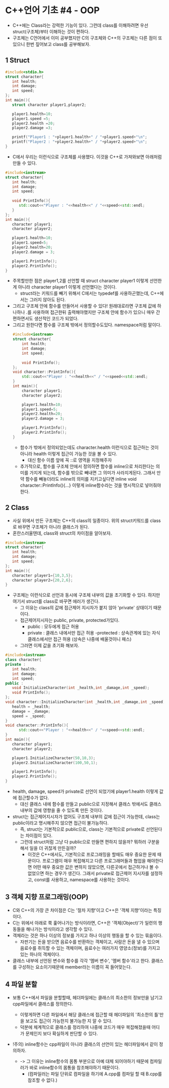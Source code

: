 # C++언어 기초 #4 - OOP
- C++에는 Class라는 강력한 기능이 있다. 그런데 class를 이해하려면 우선 struct(구조체)부터 이해하는 것이 편하다.
- 구조체는 C언어에서 이미 공부했지만 C의 구조체와 C++의 구조체는 다른 점이 또 있으니 한번 짚어보고 class를 공부해보자.

## 1 Struct
``` C
#include<stdio.h>
struct character{
   int health;
   int damage;
   int speed;
};
int main(){
   struct character player1,player2;

   player1.health=10;
   player1.speed =5;
   player2.health =20;
   player2.damage =3;

   printf("Player1 : "+player1.health+" / "+player1.speed+"\n";
   printf("Player2 : "+player2.health+" / "+player2.speed+"\n";
}
```
- C에서 우리는 이런식으로 구조체를 사용했다. 이것을 C++로 가져와보면 아래처럼 만들 수 있다.
``` C++
#include<iostream>
struct character{
   int health;
   int damage;
   int speed;
   
   void PrintInfo(){
      std::cout<<"Player : "<<health<<" / "<<speed<<std::endl;
   }
};
int main(){
   character player1;
   character player2;

   player1.health=10;
   player1.speed=5;
   player2.health=20;
   player2.damage = 3;

   player1.PrintInfo();
   player2.PrintInfo();
}
```
- 주목할만한 점은 player1,2를 선언할 때 struct character player1 이렇게 선언한게 아니라 character player1 이렇게 선언했다는 것이다.
    - struct라는 키워드를 빼기 위해서 C에서는 typedef를 사용하곤했는데, C++에서는 그러지 않아도 된다.
- 그리고 구조체 안에 함수를 만들어서 사용할 수 있다! 원래대로라면 구조체 값에 하나하나 .를 사용하여 접근한뒤 출력해야했지만 구조체 안에 함수가 있으니 매우 간편하면서도 생산적인 코드가 되었다.
- 그리고 원한다면 함수를 구조체 밖에서 정의할수도있다. namespace처럼 말이다.
    ``` C++
    #include<iostream>
    struct character{
        int health;
        int damage;
        int speed;
        
        void PrintInfo();
    };
    void character::PrintInfo(){
        std::cout<<"Player : "<<health<<" / "<<speed<<std::endl;
    }
    int main(){
        character player1;
        character player2;

        player1.health=10;
        player1.speed=5;
        player2.health=20;
        player2.damage = 3;

        player1.PrintInfo();
        player2.PrintInfo();
    }
    ```
    - 함수가 밖에서 정의되었는데도 character.health 이런식으로 접근하는 것이 아니라  health 이렇게 접근이 가능한 것을 볼 수 있다.
        - 대신 함수 이름 앞에 꼭 ::로 영역을 지정해주자
    - 추가적으로, 함수를 구조체 안에서 정의하면 함수를 inline으로 처리한다는 의미를 가지게 되는데, 함수를 밖으로 빼내면 그 의미가 사라지게된다. 그래서 만약 함수를 빼놓더라도 inline의 의미를 지키고싶다면 inline void character::PrintInfo(){...} 이렇게 inline함수라는 것을 명시적으로 넣어줘야한다.

## 2 Class
- 사실 위에서 만든 구조체는 C++의 class의 일종이다. 위의 struct키워드를 class로 바꾸면 구조체가 아니라 클래스가 된다. 
- 혼란스러울텐데, class와 struct의 차이점을 알아보자.
``` C++
#include<iostream>
struct character{
   int health;
   int damage;
   int speed;
};
int main(){
   character player1={10,3,5};
   character player2={20,2,6};
}
```
- 구조체는 이런식으로 선언과 동시에 구조체 내부의 값을 초기화할 수 있다. 하지만 여기서 struct를  class로 바꾸면 에러가 생긴다.
    - 그 이유는 class의 값에 접근제어 지시자가 붙지 않아 'private' 상태이기 때문이다.
    - 접근제어지시자는 public, private, protected가있다.
        - public : 모두에게 접근 허용
        - private : 클래스 내에서만 접근 허용
         -protected : 상속관계에 있는 자식클래스에서만 접근 허용 (상속은 나중에 배울것이니 패스)
    - 그러면 이제 값을 초기화 해보자.
``` C++
#include<iostream>
class character{
private :
   int health;
   int damage;
   int speed;
public :
   void InitializeCharacter(int _health,int _damage,int _speed);
   void PrintInfo();
};
void character::InitializeCharacter(int _health,int _damage,int _speed){
   health = _health;
   damage = _damage;
   speed = _speed;
}
void character::PrintInfo(){
      std::cout<<"Player : "<<health<<" / "<<speed<<std::endl;
}
int main(){
   character player1;
   character player2;

   player1.InitializeCharacter(50,10,3);
   player2.InitializeCharacter(100,50,1);

   player1.PrintInfo();
   player2.PrintInfo();
}
```
- health, damage, speed가 private로 선언이 되었기에 player1.health 이렇게 값에 접근할수가 없다.
    - 대신 클래스 내에 함수를 만들고 public으로 지정해서 클래스 밖에서도 클래스 내부의 값에 영향을 줄 수 있도록 만든 것이다.
- struct는 접근제어지시자가 없어도 구조체 내부의 값에 접근이 가능한데, class는 public이라고 명시해주지 않으면 접근이 불가능하다.
    - 즉, struct는 기본적으로 public으로, class는 기본적으로 private로 선언된다는 차이점이 있다.
    - 그런데 struct처럼 그냥 다 public으로 만들면 편하지 않을까? 뭐하러 구분을 해서 일을 더 귀찮게 만든걸까?
        - 이것은 C++에서도, 기본적으로 프로그래밍을 할때도 매우 중요한 문제 때문이다. 프로그램이 매우 복잡해지고 다른 프로그래머들과 협업을 해야한다면 어떤 매우 중요한 값은 변하지 않았으면, 다른곳에서 접근하거나 볼 수 없었으면 하는 경우가 생긴다. 그래서 private로 접근제어 지시자를 설정하고, const를 사용하고, namespace를 사용하는 것이다.

## 3 객체 지향 프로그래밍(OOP)
- C와 C++의 가장 큰 차이점은 C는 '절차 지향'이고 C++은 '객체 지향'이라는 특징이다.
- C는 위에서 아래로 쭉 훑어나가는 방식이라면, C++은 '객체(Object)'가 일련의 행동들을 해나가는 방식이라고 생각할 수 있다.
- 객체라는 것은 하나 이상의 정보를 가지고 하나 이상의 행동을 할 수 있는 묶음이다.
    - 자판기는 돈을 받으면 음료수를 반환하는 객체이고, 사람은 돈을 낼 수 있으며 음료수를 취득할 수 있는 객체이며, 음료수는 여러가지 영양소(정보)를 가지고있는 하나의 객체이다.
- 클래스 내부에 선언된 변수와 함수를 각각 '멤버 변수', '멤버 함수'라고 한다. 클래스를 구성하는 요소이기때문에 member라는 이름이 꼭 들어맞는다.


## 4 파일 분할
- 보통 C++에서 파일을 분할할때, 헤더파일에는 클래스의 최소한의 정보만을 남기고 cpp파일에서 클래스를 정의한다.
    - 이렇게하면 다른 파일에서 해당 클래스에 접근할 때 헤더파일의 '최소한의 틀'만을 보고도 접근이 가능한지 불가능한 지 알 수 있다.
    - 덕분에 체계적으로 클래스를 정리하여 나중에 코드가 매우 복잡해졌을때 어디가 문제인지 보다 확실하게 판단할 수 있다.

- !주의) inline함수는 cpp파일이 아니라 클래스의 선언이 있는 헤더파일에서 같이 정의하자.
    - -> 그 이유는 inline함수의 몸통 부분으로 아예 대체 되어야하기 때문에 컴파일러가 바로 inline함수의 몸통을 참조해야하기 때문이다. 
        - (컴파일러는 파일 단위로 컴파일을 하기에 A.cpp를 컴파일 할 때 B.cpp를 참조할 수 없다.)